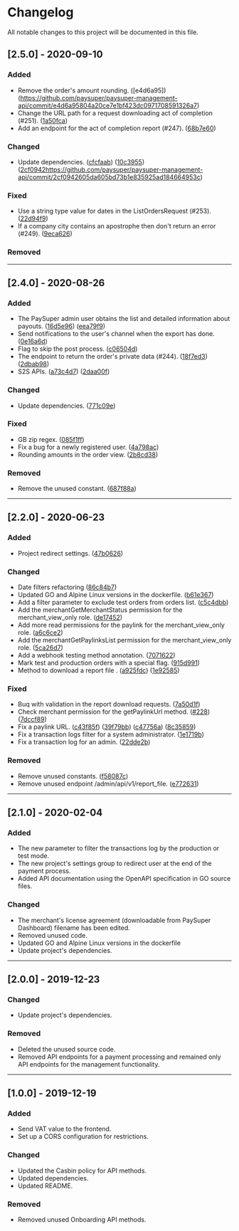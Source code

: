 # Changelog
All notable changes to this project will be documented in this file.

## [2.5.0] - 2020-09-10

### Added
- Remove the order's amount rounding. ([e4d6a95])(https://github.com/paysuper/paysuper-management-api/commit/e4d6a95804a20ce7e1bf423dc0971708591326a7)
- Change the URL path for a request downloading act of completion (#251). ([1a50fca](https://github.com/paysuper/paysuper-management-api/commit/1a50fca9eb217bbc4b49fe006cd33219776185eb))
- Add an endpoint for the act of completion report (#247). ([68b7e60](https://github.com/paysuper/paysuper-management-api/commit/68b7e60e588139666ad0f0cd71879534c879749d))

### Changed
- Update dependencies. ([cfcfaab](https://github.com/paysuper/paysuper-management-api/commit/cfcfaab592493c944a279d20d85fcbfbe25e002d)) ([10c3955](https://github.com/paysuper/paysuper-management-api/commit/10c3955f65c356e707a7e194a240c94b60ed47a3)) ([2cf0942]()https://github.com/paysuper/paysuper-management-api/commit/2cf0942605da605bd73b1e835925ad184664953c)

### Fixed
- Use a string type value for dates in the ListOrdersRequest (#253). ([22d94f9](https://github.com/paysuper/paysuper-management-api/commit/22d94f93bef1dc7010f975e3746713bb93ba2531))
- If a company city contains an apostrophe then don't return an error (#249). ([9eca626](https://github.com/paysuper/paysuper-management-api/commit/9eca6265ccaff8b2a7f91215adc0299180364464))

### Removed

***

## [2.4.0] - 2020-08-26

### Added
- The PaySuper admin user obtains the list and detailed information about payouts. ([16d5e96](https://github.com/paysuper/paysuper-management-api/commit/16d5e969099f60d4c11a497531ebdba91acfe3d9)) ([eea79f9](https://github.com/paysuper/paysuper-management-api/commit/eea79f915ceea1710b8f0240ef1112c95b779c1f))
- Send notifications to the user's channel when the export has done. ([0e16a6d](https://github.com/paysuper/paysuper-management-api/commit/0e16a6d0dafeda357e94e3502001882e7b25a1a7))
- Flag to skip the post process. ([c06504d](https://github.com/paysuper/paysuper-management-api/commit/c06504d39c3d0c9bcd96054dfc6c91965c271337))
- The endpoint to return the order's private data (#244). ([18f7ed3](https://github.com/paysuper/paysuper-management-api/commit/18f7ed3643a44e11fa86c007f1c8fb63c2e1ba0c)) ([2dbab98](https://github.com/paysuper/paysuper-management-api/commit/2dbab98afc9019f269632df4ac6981272aac978c))
- S2S APIs. ([a73c4d7](https://github.com/paysuper/paysuper-management-api/commit/a73c4d7bf7852e4e58b1897e39928a873a73f145)) ([2daa00f](https://github.com/paysuper/paysuper-management-api/commit/2daa00ff7bb56382e6a179c5ab94660f5fe537d9))

### Changed
- Update dependencies. ([771c09e](https://github.com/paysuper/paysuper-management-api/commit/771c09edbcd7f804e8b365cd583c59dfddd5c205))

### Fixed
- GB zip regex. ([085f1ff](https://github.com/paysuper/paysuper-management-api/commit/085f1ff3995f4eefe5627b6795428caf06fde119))
- Fix a bug for a newly registered user. ([4a798ac](https://github.com/paysuper/paysuper-management-api/commit/4a798acfc06177bc3207487872189be441c153bb))
- Rounding amounts in the order view. ([2b8cd38](https://github.com/paysuper/paysuper-management-api/commit/2b8cd381f5f7f9ed842cd9137ea66f2834298f8f))

### Removed
- Remove the unused constant. ([687f88a](https://github.com/paysuper/paysuper-management-api/commit/687f88a23c33f0677fcfc007838552caf8c621f3))

***

## [2.2.0] - 2020-06-23

### Added
- Project redirect settings. ([47b0626](https://github.com/paysuper/paysuper-management-api/commit/47b06265c4216ebaba93d4570d63ade6521deb6c))

### Changed
- Date filters refactoring ([86c84b7](https://github.com/paysuper/paysuper-management-api/commit/86c84b76605c97a2baf546517c7ae2b82d49c17d))
- Updated GO and Alpine Linux versions in the dockerfile. ([b61e367](https://github.com/paysuper/paysuper-management-api/commit/b61e36738f31de604dfff6f628e9ebc106699423))
- Add a filter parameter to exclude test orders from orders list. ([c5c4dbb](https://github.com/paysuper/paysuper-management-api/commit/c5c4dbb19bf8d264a1d7b69b3f7e315ee3401cc7))
- Add the merchantGetMerchantStatus permission for the merchant_view_only role. ([de17452](https://github.com/paysuper/paysuper-management-api/commit/de1745263798e9a132d09fcc6040995a737c6fae))
- Add more read permissions for the paylink for the merchant_view_only role. ([a6c6ce2](https://github.com/paysuper/paysuper-management-api/commit/a6c6ce230d01a42e0e144f50a818ba41f558b38d))
- Add the merchantGetPaylinksList permission for the merchant_view_only role. ([5ca26d7](https://github.com/paysuper/paysuper-management-api/commit/5ca26d7a6eb0eadac91a30b6fdd8dab0def99d12))
- Add a webhook testing method annotation. ([7071622](https://github.com/paysuper/paysuper-management-api/commit/7071622d707d0fd6928b54fad4976a53cd895f8f))
- Mark test and production orders with a special flag. ([915d991](https://github.com/paysuper/paysuper-management-api/commit/915d9910288fdd54bc04c100094b2ff9bb19afb4))
- Method to download a report file . ([a925fdc](https://github.com/paysuper/paysuper-management-api/commit/a925fdc953de1d32afff41c9bb88c56cc2750480)) ([1e92585](https://github.com/paysuper/paysuper-management-api/commit/1e92585167920fff659a01f454d58c13085a79b9))

### Fixed
- Buq with validation in the report download requests. ([7a50d1f](https://github.com/paysuper/paysuper-management-api/commit/7a50d1f08b1f6bdfb5839e3c8f98c9a33a781edd))
- Check merchant permission for the getPaylinkUrl method. ([#228](https://github.com/paysuper/paysuper-management-api/issues/228)) ([7dccf89](https://github.com/paysuper/paysuper-management-api/commit/7dccf8950e2ae08a6014789c21100036fe03cf1d))
- Fix a paylink URL. ([c43f85f](https://github.com/paysuper/paysuper-management-api/commit/c43f85fa147974e37b737c9cfd12d8026451c4ae)) ([39f79bb](https://github.com/paysuper/paysuper-management-api/commit/39f79bb6dd3e545e9e66baf57534b1527438f5c9)) ([c47756a](https://github.com/paysuper/paysuper-management-api/commit/c47756ac883c0a8be4050f44bc3aef1eab474b41)) ([8c35859](https://github.com/paysuper/paysuper-management-api/commit/8c35859be72ca4c7106450bf920b59d211cb3a89))
- Fix a transaction logs filter for a system administrator. ([1e1719b](https://github.com/paysuper/paysuper-management-api/commit/1e1719b946af72c64582e7ea5acc3a64ccbf5587))
- Fix a transaction log for an admin. ([22dde2b](https://github.com/paysuper/paysuper-management-api/commit/22dde2b91ddd0920880e63e028afca7173be73a7))

### Removed
- Remove unused constants. ([f58087c](https://github.com/paysuper/paysuper-management-api/commit/f58087c1e52ad05b1613fdbc73f89d57ed39f6e6))
- Remove unused endpoint /admin/api/v1/report_file. ([e772631](https://github.com/paysuper/paysuper-management-api/commit/e772631a1cf5c9f9a681b6e46ef8f229767e3eff))

***

## [2.1.0] - 2020-02-04

### Added
- The new parameter to filter the transactions log by the production or test mode.
- The new project's settings group to redirect user at the end of the payment process.
- Added API documentation using the OpenAPI specification in GO source files.

### Changed
- The merchant's license agreement (downloadable from PaySuper Dashboard) filename has been edited.
- Removed unused code.
- Updated GO and Alpine Linux versions in the dockerfile
- Update project's dependencies.

***

## [2.0.0] - 2019-12-23

### Changed
- Update project's dependencies.

### Removed
- Deleted the unused source code.
- Removed API endpoints for a payment processing and remained only API endpoints for the management functionality.

***

## [1.0.0] - 2019-12-19

### Added
- Send VAT value to the frontend.
- Set up a CORS configuration for restrictions.

### Changed
- Updated the Casbin policy for API methods.
- Updated dependencies.
- Updated README. 

### Removed
- Removed unused Onboarding API methods.